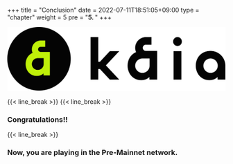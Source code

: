 +++
title = "Conclusion"
date = 2022-07-11T18:51:05+09:00
type = "chapter"
weight = 5
pre = "<b>5. </b>"
+++

![Kaia_Logo](/images/Logo-1.png)

{{< line_break >}}
{{< line_break >}}

### Congratulations!!
{{< line_break >}}
### Now, you are playing in the Pre-Mainnet network.



